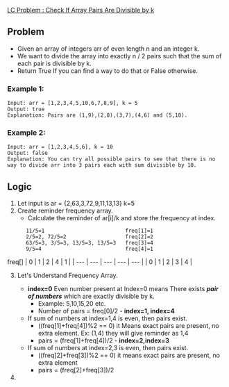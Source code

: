 [LC Problem : Check If Array Pairs Are Divisible by k](https://leetcode.com/problems/check-if-array-pairs-are-divisible-by-k/)

## Problem
- Given an array of integers arr of even length n and an integer k.
- We want to divide the array into exactly n / 2 pairs such that the sum of each pair is divisible by k.
- Return True If you can find a way to do that or False otherwise.

### Example 1:
```
Input: arr = [1,2,3,4,5,10,6,7,8,9], k = 5
Output: true
Explanation: Pairs are (1,9),(2,8),(3,7),(4,6) and (5,10).
```
### Example 2:
```
Input: arr = [1,2,3,4,5,6], k = 10
Output: false
Explanation: You can try all possible pairs to see that there is no way to divide arr into 3 pairs each with sum divisible by 10.
```

## Logic
  1. Let input is  ar = {2,63,3,72,9,11,13,13}  k=5
  2. Create reminder frequency array.
     - Calculate the reminder of ar[i]/k and store the frequency at index.
```
      11/5=1                          freq[1]=1
      2/5=2, 72/5=2                   freq[2]=2
      63/5=3, 3/5=3, 13/5=3, 13/5=3   freq[3]=4
      9/5=4                           freq[4]=1
```
freq[]
| 0 | 1 | 2 | 4 | 1 |
| --- | --- | --- | --- | --- |
| 0 | 1 | 2 | 3 | 4 |

  3. Let's Understand Frequency Array.
     - **index=0** Even number present at Index=0 means There exists ***pair of numbers*** which are exactly divisible by k.
        - Example: 5,10,15,20 etc.
        - Number of pairs = freq[0]/2
    - **index=1, index=4**
      - If sum of numbers at index=1,4 is even, then pairs exist.
        - ((freq[1]+freq[4])%2 == 0) it Means exact pairs are present, no extra element. Ex: (1,4) they will give reminder as 1,4
        - pairs = (freq[1]+freq[4])/2
    - **index=2,index=3**
      - If sum of numbers at index=2,3 is even, then pairs exist.
        - ((freq[2]+freq[3])%2 == 0) it means exact pairs are present, no extra element
        - pairs = (freq[2]+freq[3])/2  
        
  4.         
  
